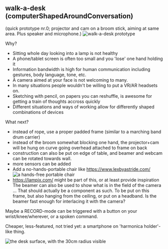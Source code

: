 ## walk-a-desk (computerShapedAroundConversation)

(quick prototype nr.0; projector and cam on a broom stick, aiming at same area. Plus speaker and microphone.)
![walk-a-desk prototype](https://repository-images.githubusercontent.com/69238742/0d63bd80-7896-11eb-8ccb-dc2bf192d962)

Why?
* Sitting whole day looking into a lamp is not healthy
* A phone/tablet screen is often too small and you 'lose' one hand holding it
* Information bandwidth is high for human communication including gestures, body language, tone, etc.
* A camera aimed at your face is not welcoming to many.
* In many situations people wouldn't be willing to put a VR/AR headsets on.
* Sketching with pencil, on papers you can reshuffle, is awesome for getting a train of thoughts accross quickly
* Different situations and ways of working allow for differently shaped combinations of devices

What next?
* instead of rope, use a proper padded frame (similar to a marching band drum carrier)
* instead of the broom somewhat blocking one hand, the projector+cam will be hung on curve going overhead attached to frame on back
* construction can also be put on edge of table, and beamer and webcam can be rotated towards wall.
* more sensors can be added
* Add a no-hands-portable chair like https://www.lexbyastride.com/ ![a hands-free portable chair](https://cdn.shopify.com/s/files/1/0554/7855/0722/products/Lex-wearable-bionic-chair-Yaksa-Red-Left-side_360x.jpg?v=1645345231)
* https://lampix.com/ might be part of this, or at least provide inspiration
The beamer can also be used to show what is in the field of the camera ...
That should actually be a component as such. To be put on this frame, but also hanging from the ceiling, or put on a headband.
Is the beamer fast enough for interlacing it with the camera?

Maybe a RECORD-mode can be triggered with a button on your wrist/knee/wherever, or a spoken command.

Cheaper, less-featured, not tried yet: a smartphone on 'harmonica holder'-like thing.

![the desk surface, with the 30cm radius visible](https://raw.githubusercontent.com/steltenpower/walk-a-desk/master/IMG_20200505_211719082.jpg)
